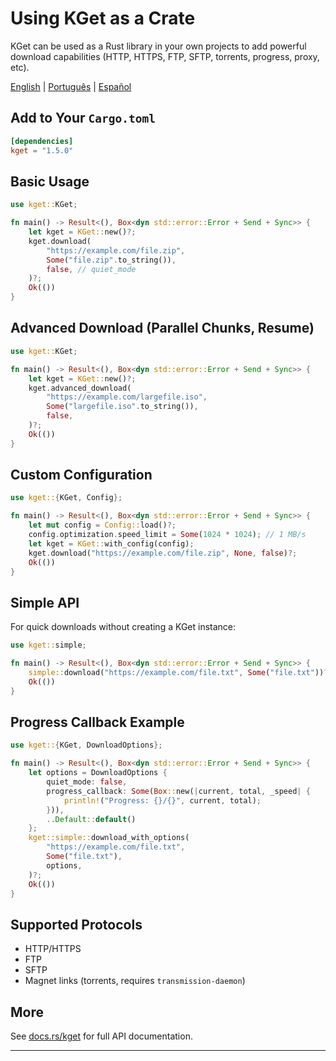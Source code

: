 # Using KGet as a Crate

KGet can be used as a Rust library in your own projects to add powerful download capabilities (HTTP, HTTPS, FTP, SFTP, torrents, progress, proxy, etc).

[English](README.md) | [Português](translations/LIB.pt-BR.md) | [Español](translations/LIB.es.md)

## Add to Your `Cargo.toml`

```toml
[dependencies]
kget = "1.5.0"
```

## Basic Usage

```rust
use kget::KGet;

fn main() -> Result<(), Box<dyn std::error::Error + Send + Sync>> {
    let kget = KGet::new()?;
    kget.download(
        "https://example.com/file.zip",
        Some("file.zip".to_string()),
        false, // quiet_mode
    )?;
    Ok(())
}
```

## Advanced Download (Parallel Chunks, Resume)

```rust
use kget::KGet;

fn main() -> Result<(), Box<dyn std::error::Error + Send + Sync>> {
    let kget = KGet::new()?;
    kget.advanced_download(
        "https://example.com/largefile.iso",
        Some("largefile.iso".to_string()),
        false,
    )?;
    Ok(())
}
```

## Custom Configuration

```rust
use kget::{KGet, Config};

fn main() -> Result<(), Box<dyn std::error::Error + Send + Sync>> {
    let mut config = Config::load()?;
    config.optimization.speed_limit = Some(1024 * 1024); // 1 MB/s
    let kget = KGet::with_config(config);
    kget.download("https://example.com/file.zip", None, false)?;
    Ok(())
}
```

## Simple API

For quick downloads without creating a KGet instance:

```rust
use kget::simple;

fn main() -> Result<(), Box<dyn std::error::Error + Send + Sync>> {
    simple::download("https://example.com/file.txt", Some("file.txt"))?;
    Ok(())
}
```

## Progress Callback Example

```rust
use kget::{KGet, DownloadOptions};

fn main() -> Result<(), Box<dyn std::error::Error + Send + Sync>> {
    let options = DownloadOptions {
        quiet_mode: false,
        progress_callback: Some(Box::new(|current, total, _speed| {
            println!("Progress: {}/{}", current, total);
        })),
        ..Default::default()
    };
    kget::simple::download_with_options(
        "https://example.com/file.txt",
        Some("file.txt"),
        options,
    )?;
    Ok(())
}
```

## Supported Protocols

- HTTP/HTTPS
- FTP
- SFTP
- Magnet links (torrents, requires `transmission-daemon`)

## More

See [docs.rs/kget](https://docs.rs/kget) for full API documentation.

---